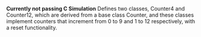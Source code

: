 **Currently not passing C Simulation**
Defines two classes, Counter4 and Counter12, which are derived from a base class Counter, and these classes implement counters that increment from 0 to 9 and 1 to 12 respectively, with a reset functionality.


